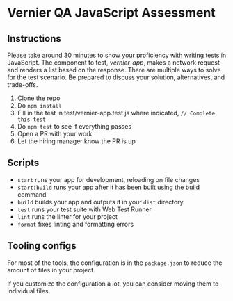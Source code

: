 Vernier QA JavaScript Assessment
================================

## Instructions

Please take around 30 minutes to show your proficiency with writing tests in
JavaScript. The component to test, _vernier-app_, makes a network request and
renders a list based on the response. There are multiple ways to solve for the
test scenario. Be prepared to discuss your solution, alternatives, and
trade-offs.

1. Clone the repo
1. Do `npm install`
1. Fill in the test in test/vernier-app.test.js where indicated,
   `// Complete this test`
1. Do `npm test` to see if everything passes
1. Open a PR with your work
1. Let the hiring manager know the PR is up

## Scripts

- `start` runs your app for development, reloading on file changes
- `start:build` runs your app after it has been built using the build command
- `build` builds your app and outputs it in your `dist` directory
- `test` runs your test suite with Web Test Runner
- `lint` runs the linter for your project
- `format` fixes linting and formatting errors

## Tooling configs

For most of the tools, the configuration is in the `package.json` to reduce the amount of files in your project.

If you customize the configuration a lot, you can consider moving them to individual files.
